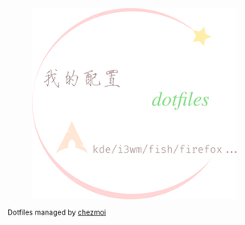 
<p align="center">
<img src="/assets/banner.png"></img>
</p>


Dotfiles managed by [chezmoi](https://github.com/twpayne/chezmoi)
